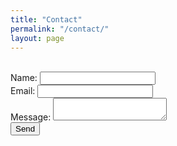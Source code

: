 ```yaml
---
title: "Contact"
permalink: "/contact/"
layout: page
---
```

<form
  action="https://formspree.io/f/xqalqdpa"
  method="POST"
>
<br>
  <label>
    Name:
    <input type ="name">
  </label>

  <br>

  <label>
    Email:
    <input type="email" name="email">
  </label>

  <br>

  <label>
    Message:
    <textarea name="message"></textarea>
  </label>
<br>
  <button type="submit">Send</button>
</form>